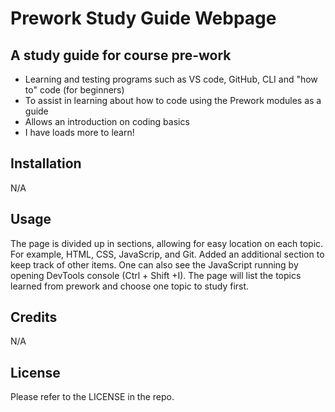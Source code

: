 # Prework Study Guide Webpage

## A study guide for course pre-work

- Learning and testing programs such as VS code, GitHub, CLI and "how to" code (for beginners)
- To assist in learning about how to code using the Prework modules as a guide
- Allows an introduction on coding basics
- I have loads more to learn! 

## Installation

N/A

## Usage

The page is divided up in sections, allowing for easy location on each topic.  For example, HTML, CSS, JavaScrip, and Git.  Added an additional section to keep track of other items. One can also see the JavaScript running by opening DevTools console (Ctrl + Shift +I). The page will list the topics learned from prework and choose one topic to study first. 

## Credits

N/A

## License

Please refer to the LICENSE in the repo.
